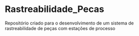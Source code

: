 # Rastreabilidade_Pecas
Repositório criado para o desenvolvimento de um sistema de rastreabilidade de peças com estações de processo
